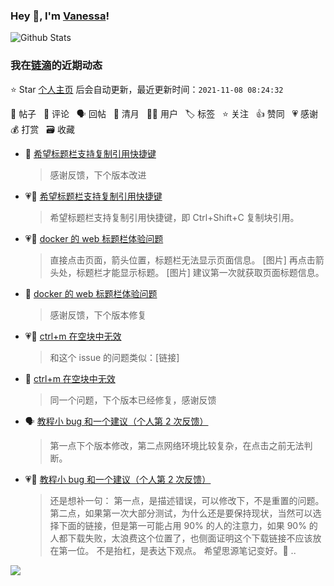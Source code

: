 ### Hey 👋, I'm [Vanessa](http://vanessa.b3log.org/)!

![Github Stats](https://github-readme-stats.vercel.app/api?username=Vanessa219&show_icons=true)

<!--events start -->

### 我在[链滴](https://ld246.com)的近期动态

⭐️ Star [个人主页](https://github.com/Vanessa219/Vanessa219) 后会自动更新，最近更新时间：`2021-11-08 08:24:32`

📝 帖子 &nbsp; 💬 评论 &nbsp; 🗣 回帖 &nbsp; 🌙 清月 &nbsp; 👨‍💻 用户 &nbsp; 🏷️ 标签 &nbsp; ⭐️ 关注 &nbsp; 👍 赞同 &nbsp; 💗 感谢 &nbsp; 💰 打赏 &nbsp; 🗃 收藏

* 💬 [希望标题栏支持复制引用快捷键](https://ld246.com/article/1636296342417/comment/1636299662721#comments)

  > 感谢反馈，下个版本改进
* 💗📝 [希望标题栏支持复制引用快捷键](https://ld246.com/article/1636296342417)

  > 希望标题栏支持复制引用快捷键，即 Ctrl+Shift+C 复制块引用。
* 💗📝 [docker 的 web 标题栏体验问题](https://ld246.com/article/1636292725785)

  > 直接点击页面，箭头位置，标题栏无法显示页面信息。 [图片] 再点击箭头处，标题栏才能显示标题。 [图片] 建议第一次就获取页面标题信息。
* 💬 [docker 的 web 标题栏体验问题](https://ld246.com/article/1636292725785/comment/1636299496987#comments)

  > 感谢反馈，下个版本修复
* 💗📝 [ctrl+m 在空块中无效](https://ld246.com/article/1636260006743)

  > 和这个 issue 的问题类似：[链接]
* 💬 [ctrl+m 在空块中无效](https://ld246.com/article/1636260006743/comment/1636297581358#comments)

  > 同一个问题，下个版本已经修复，感谢反馈
* 🗣 [教程小 bug 和一个建议（个人第 2 次反馈）](https://ld246.com/article/1635423134883/comment/1636293069859#comments)

  > 第一点下个版本修改，第二点网络环境比较复杂，在点击之前无法判断。
* 💗💬 [教程小 bug 和一个建议（个人第 2 次反馈）](https://ld246.com/article/1635423134883/comment/1636293069859#comments)

  > 还是想补一句： 第一点，是描述错误，可以修改下，不是重置的问题。 第二点，如果第一次大部分测试，为什么还是要保持现状，当然可以选择下面的链接，但是第一可能占用 90% 的人的注意力，如果 90% 的人都下载失败，太浪费这个位置了，也侧面证明这个下载链接不应该放在第一位。 不是抬杠，是表达下观点。 希望思源笔记变好。🙏 ..


<!--events end -->

<a title="Hits" target="_blank" href="https://github.com/Vanessa219/Vanessa219"><img src="https://hits.b3log.org/Vanessa219/Vanessa219.svg"></a>
